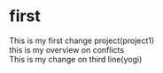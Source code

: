 # first
This is my first  change project(project1) <br>
this is my  overview  on conflicts<BR>
This is my  change on third  line(yogi)<br>
